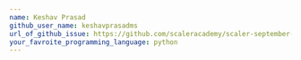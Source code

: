 ```yaml
---
name: Keshav Prasad
github_user_name: keshavprasadms
url_of_github_issue: https://github.com/scaleracademy/scaler-september-open-source-challenge/issues/147
your_favroite_programming_language: python
---
```

